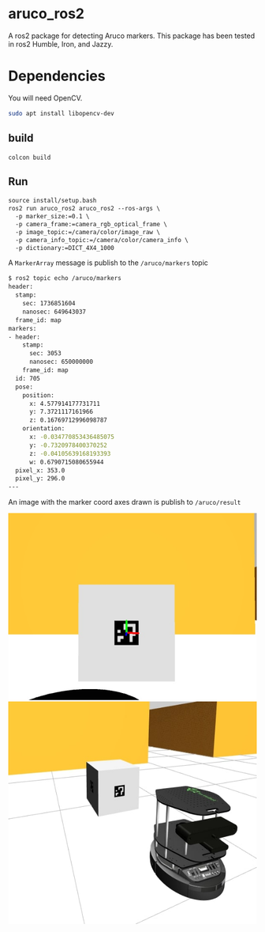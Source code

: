 # aruco_ros2

A ros2 package for detecting Aruco markers. This package has been tested in ros2 Humble, Iron, and Jazzy.

# Dependencies

You will need OpenCV.

```bash
sudo apt install libopencv-dev
```

## build

```
colcon build
```

## Run

```
source install/setup.bash
ros2 run aruco_ros2 aruco_ros2 --ros-args \
  -p marker_size:=0.1 \
  -p camera_frame:=camera_rgb_optical_frame \
  -p image_topic:=/camera/color/image_raw \
  -p camera_info_topic:=/camera/color/camera_info \
  -p dictionary:=DICT_4X4_1000
```

A `MarkerArray` message is publish to the `/aruco/markers` topic

```bash
$ ros2 topic echo /aruco/markers
header:
  stamp:
    sec: 1736851604
    nanosec: 649643037
  frame_id: map
markers:
- header:
    stamp:
      sec: 3053
      nanosec: 650000000
    frame_id: map
  id: 705
  pose:
    position:
      x: 4.577914177731711
      y: 7.3721117161966
      z: 0.16769712996098787
    orientation:
      x: -0.034770853436485075
      y: -0.7320978400370252
      z: -0.04105639168193393
      w: 0.6790715080655944
  pixel_x: 353.0
  pixel_y: 296.0
---
```

An image with the marker coord axes drawn is publish to `/aruco/result`

![Example](static/frame0000.jpg)
![Example](static/screenshot.jpg)
